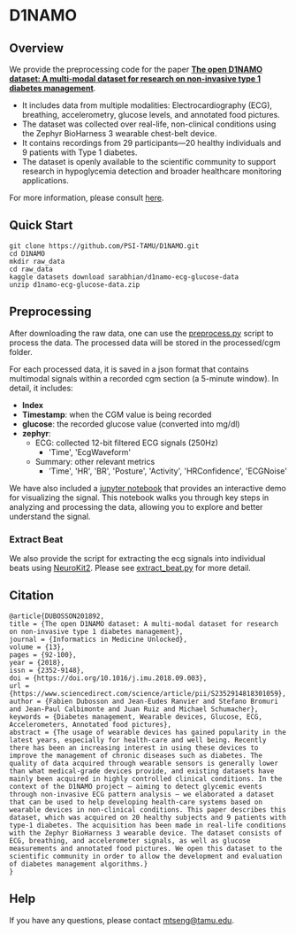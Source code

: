 # D1NAMO

## Overview
We provide the preprocessing code for the paper <b>[The open D1NAMO dataset: A multi-modal dataset for research on non-invasive type 1 diabetes management](https://www.sciencedirect.com/science/article/pii/S2352914818301059)</b>.

* It includes data from multiple modalities: Electrocardiography (ECG), breathing, accelerometry, glucose levels, and annotated food pictures.
* The dataset was collected over real-life, non-clinical conditions using the Zephyr BioHarness 3 wearable chest-belt device.
* It contains recordings from 29 participants—20 healthy individuals and 9 patients with Type 1 diabetes.
* The dataset is openly available to the scientific community to support research in hypoglycemia detection and broader healthcare monitoring applications.
  
For more information, please consult [here](https://www.kaggle.com/datasets/sarabhian/d1namo-ecg-glucose-data).

## Quick Start
```
git clone https://github.com/PSI-TAMU/D1NAMO.git
cd D1NAMO
mkdir raw_data
cd raw_data
kaggle datasets download sarabhian/d1namo-ecg-glucose-data
unzip d1namo-ecg-glucose-data.zip
```

## Preprocessing
After downloading the raw data, one can use the [preprocess.py](./preprocess.py) script to process the data. The processed data will be stored in the processed/cgm folder.

For each processed data, it is saved in a json format that contains multimodal signals within a recorded cgm section (a 5-minute window). In detail, it includes:
* <b>Index</b>
* <b>Timestamp</b>: when the CGM value is being recorded
* <b>glucose</b>: the recorded glucose value (converted into mg/dl)
* <b>zephyr</b>:
    * ECG: collected 12-bit filtered ECG signals (250Hz)
        * 'Time', 'EcgWaveform'
    * Summary: other relevant metrics
        * 'Time', 'HR', 'BR', 'Posture', 'Activity', 'HRConfidence', 'ECGNoise'

We have also included a [jupyter notebook](./notebooks/visualize.ipynb) that provides an interactive demo for visualizing the signal. This notebook walks you through key steps in analyzing and processing the data, allowing you to explore and better understand the signal.

### Extract Beat
We also provide the script for extracting the ecg signals into individual beats using [NeuroKit2](https://neuropsychology.github.io/NeuroKit/functions/ecg.html). Please see [extract_beat.py](./extract_beat.py) for more detail.

## Citation
```
@article{DUBOSSON201892,
title = {The open D1NAMO dataset: A multi-modal dataset for research on non-invasive type 1 diabetes management},
journal = {Informatics in Medicine Unlocked},
volume = {13},
pages = {92-100},
year = {2018},
issn = {2352-9148},
doi = {https://doi.org/10.1016/j.imu.2018.09.003},
url = {https://www.sciencedirect.com/science/article/pii/S2352914818301059},
author = {Fabien Dubosson and Jean-Eudes Ranvier and Stefano Bromuri and Jean-Paul Calbimonte and Juan Ruiz and Michael Schumacher},
keywords = {Diabetes management, Wearable devices, Glucose, ECG, Accelerometers, Annotated food pictures},
abstract = {The usage of wearable devices has gained popularity in the latest years, especially for health-care and well being. Recently there has been an increasing interest in using these devices to improve the management of chronic diseases such as diabetes. The quality of data acquired through wearable sensors is generally lower than what medical-grade devices provide, and existing datasets have mainly been acquired in highly controlled clinical conditions. In the context of the D1NAMO project — aiming to detect glycemic events through non-invasive ECG pattern analysis — we elaborated a dataset that can be used to help developing health-care systems based on wearable devices in non-clinical conditions. This paper describes this dataset, which was acquired on 20 healthy subjects and 9 patients with type-1 diabetes. The acquisition has been made in real-life conditions with the Zephyr BioHarness 3 wearable device. The dataset consists of ECG, breathing, and accelerometer signals, as well as glucose measurements and annotated food pictures. We open this dataset to the scientific community in order to allow the development and evaluation of diabetes management algorithms.}
}
```


## Help
If you have any questions, please contact [mtseng@tamu.edu](mailto:rgutier@cse.tamu.edu).
